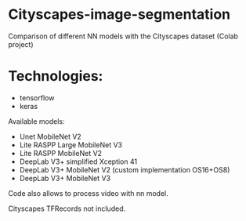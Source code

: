 # Cityscapes-image-segmentation
 Comparison of different NN models with the Cityscapes dataset (Colab project)
 
# Technologies:
- tensorflow
- keras

Available models:
- Unet MobileNet V2 
- Lite RASPP Large MobileNet V3 
- Lite RASPP MobileNet V2
- DeepLab V3+ simplified Xception 41 
- DeepLab V3+ MobileNet V2 (custom implementation OS16+OS8) 
- DeepLab V3+ MobileNet V3

Code also allows to process video with nn model.

Cityscapes TFRecords not included.

